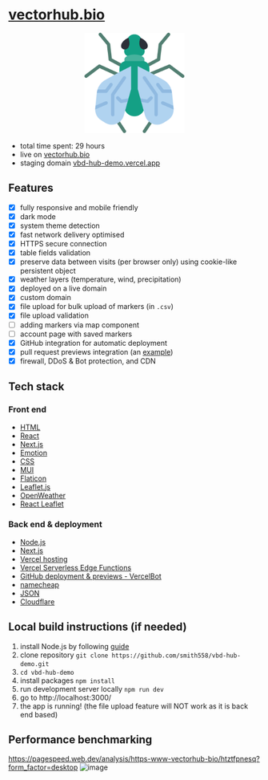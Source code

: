 # [vectorhub.bio](https://vectorhub.bio/)

<center>
  <img src="./public/favicon.png" alt="Image Description" width="200">
</center>

- total time spent: 29 hours
- live on [vectorhub.bio](https://vectorhub.bio/)
- staging domain [vbd-hub-demo.vercel.app](https://vbd-hub-demo.vercel.app/)

## Features
- [x] fully responsive and mobile friendly
- [x] dark mode
- [x] system theme detection
- [x] fast network delivery optimised
- [x] HTTPS secure connection
- [x] table fields validation
- [x] preserve data between visits (per browser only) using cookie-like persistent object
- [x] weather layers (temperature, wind, precipitation)
- [x] deployed on a live domain
- [x] custom domain
- [x] file upload for bulk upload of markers (in `.csv`)
- [x] file upload validation
- [ ] adding markers via map component
- [ ] account page with saved markers
- [x] GitHub integration for automatic deployment
- [x] pull request previews integration (an [example](https://github.com/smith558/vbd-hub-demo/pull/2#issuecomment-1962944862))
- [x] firewall, DDoS & Bot protection, and CDN

## Tech stack

### Front end
- [HTML](https://html.spec.whatwg.org/multipage/)
- [React](https://react.dev/)
- [Next.js](https://nextjs.org/)
- [Emotion](https://emotion.sh/)
- [CSS](https://www.w3.org/TR/CSS/)
- [MUI](https://mui.com/)
- [Flaticon](https://www.flaticon.com/)
- [Leaflet.js](https://leafletjs.com/)
- [OpenWeather](https://openweathermap.org/)
- [React Leaflet](https://react-leaflet.js.org/)

### Back end & deployment
- [Node.js](https://nodejs.org/en/)
- [Next.js](https://nextjs.org/)
- [Vercel hosting](https://vercel.com/)
- [Vercel Serverless Edge Functions](https://vercel.com/docs/functions)
- [GitHub deployment & previews - VercelBot](https://github.com/apps/vercel)
- [namecheap](https://www.namecheap.com/)
- [JSON](https://www.json.org/)
- [Cloudflare](https://www.cloudflare.com/en-gb/security/)

## Local build instructions (if needed)

1. install Node.js by following [guide](https://nodejs.org/en)
2. clone repository `git clone https://github.com/smith558/vbd-hub-demo.git`
3. `cd vbd-hub-demo`
4. install packages `npm install`
5. run development server locally `npm run dev`
6. go to http://localhost:3000/
7. the app is running! (the file upload feature will NOT work as it is back end based)

## Performance benchmarking
https://pagespeed.web.dev/analysis/https-www-vectorhub-bio/htztfpnesq?form_factor=desktop
![image](https://github.com/smith558/vbd-hub-demo/assets/44023416/376e8c57-2438-49a4-b403-695279be6b94)
